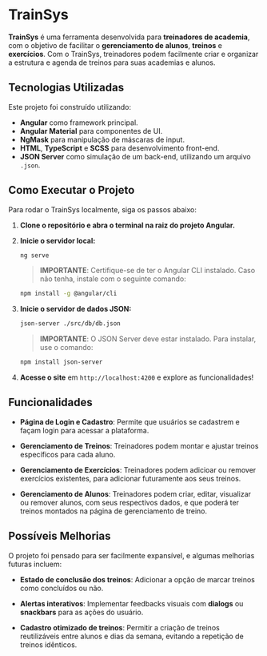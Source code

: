 # TrainSys

**TrainSys** é uma ferramenta desenvolvida para **treinadores de academia**, com o objetivo de facilitar o **gerenciamento de alunos**, **treinos** e **exercícios**. Com o TrainSys, treinadores podem facilmente criar e organizar a estrutura e agenda de treinos para suas academias e alunos.

## Tecnologias Utilizadas

Este projeto foi construído utilizando:

- **Angular** como framework principal.
- **Angular Material** para componentes de UI.
- **NgMask** para manipulação de máscaras de input.
- **HTML**, **TypeScript** e **SCSS** para desenvolvimento front-end.
- **JSON Server** como simulação de um back-end, utilizando um arquivo `.json`.

## Como Executar o Projeto

Para rodar o TrainSys localmente, siga os passos abaixo:

1. **Clone o repositório e abra o terminal na raiz do projeto Angular.**
   
2. **Inicie o servidor local:**
   ```bash
   ng serve
   ```
   > **IMPORTANTE**: Certifique-se de ter o Angular CLI instalado. Caso não tenha, instale com o seguinte comando:
   ```bash
   npm install -g @angular/cli
   ```

3. **Inicie o servidor de dados JSON:**
   ```bash
   json-server ./src/db/db.json
   ```
   > **IMPORTANTE**: O JSON Server deve estar instalado. Para instalar, use o comando:
   ```bash
   npm install json-server
   ```

4. **Acesse o site** em `http://localhost:4200` e explore as funcionalidades!

## Funcionalidades

- **Página de Login e Cadastro**: Permite que usuários se cadastrem e façam login para acessar a plataforma.

- **Gerenciamento de Treinos**: Treinadores podem montar e ajustar treinos específicos para cada aluno.

- **Gerenciamento de Exercícios**: Treinadores podem adicioar ou remover exercícios existentes, para adicionar futuramente aos seus treinos. 

- **Gerenciamento de Alunos**: Treinadores podem criar, editar, visualizar ou remover alunos, com seus respectivos dados, e que poderá ter treinos montados na página de gerenciamento de treino.

## Possíveis Melhorias

O projeto foi pensado para ser facilmente expansível, e algumas melhorias futuras incluem:

- **Estado de conclusão dos treinos**: Adicionar a opção de marcar treinos como concluídos ou não.

- **Alertas interativos**: Implementar feedbacks visuais com **dialogs** ou **snackbars** para as ações do usuário.

- **Cadastro otimizado de treinos**: Permitir a criação de treinos reutilizáveis entre alunos e dias da semana, evitando a repetição de treinos idênticos.
